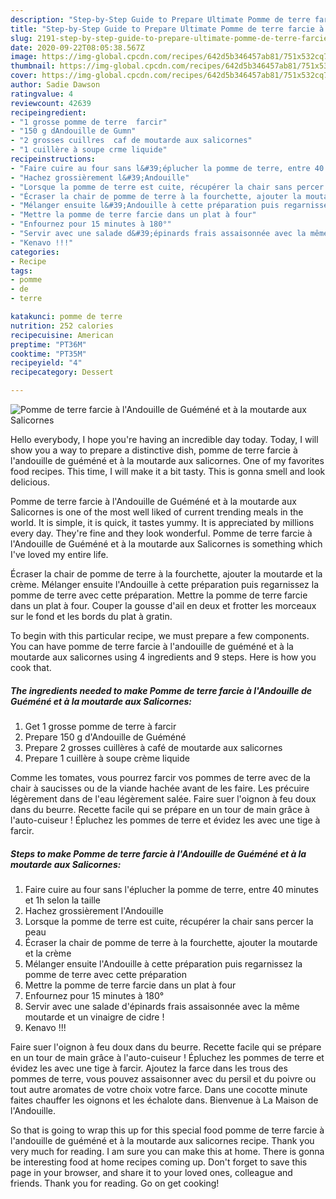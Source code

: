 ```yaml
---
description: "Step-by-Step Guide to Prepare Ultimate Pomme de terre farcie à l&amp;#39;Andouille de Guéméné et à la moutarde aux Salicornes"
title: "Step-by-Step Guide to Prepare Ultimate Pomme de terre farcie à l&amp;#39;Andouille de Guéméné et à la moutarde aux Salicornes"
slug: 2191-step-by-step-guide-to-prepare-ultimate-pomme-de-terre-farcie-a-l-and-39-andouille-de-guemene-et-a-la-moutarde-aux-salicornes
date: 2020-09-22T08:05:38.567Z
image: https://img-global.cpcdn.com/recipes/642d5b346457ab81/751x532cq70/pomme-de-terre-farcie-a-landouille-de-guemene-et-a-la-moutarde-aux-salicornes-photo-principale-de-la-recette.jpg
thumbnail: https://img-global.cpcdn.com/recipes/642d5b346457ab81/751x532cq70/pomme-de-terre-farcie-a-landouille-de-guemene-et-a-la-moutarde-aux-salicornes-photo-principale-de-la-recette.jpg
cover: https://img-global.cpcdn.com/recipes/642d5b346457ab81/751x532cq70/pomme-de-terre-farcie-a-landouille-de-guemene-et-a-la-moutarde-aux-salicornes-photo-principale-de-la-recette.jpg
author: Sadie Dawson
ratingvalue: 4
reviewcount: 42639
recipeingredient:
- "1 grosse pomme de terre  farcir"
- "150 g dAndouille de Gumn"
- "2 grosses cuillres  caf de moutarde aux salicornes"
- "1 cuillère à soupe crme liquide"
recipeinstructions:
- "Faire cuire au four sans l&#39;éplucher la pomme de terre, entre 40 minutes et 1h selon la taille"
- "Hachez grossièrement l&#39;Andouille"
- "Lorsque la pomme de terre est cuite, récupérer la chair sans percer la peau"
- "Écraser la chair de pomme de terre à la fourchette, ajouter la moutarde et la crème"
- "Mélanger ensuite l&#39;Andouille à cette préparation puis regarnissez la pomme de terre avec cette préparation"
- "Mettre la pomme de terre farcie dans un plat à four"
- "Enfournez pour 15 minutes à 180°"
- "Servir avec une salade d&#39;épinards frais assaisonnée avec la même moutarde et un vinaigre de cidre !"
- "Kenavo !!!"
categories:
- Recipe
tags:
- pomme
- de
- terre

katakunci: pomme de terre 
nutrition: 252 calories
recipecuisine: American
preptime: "PT36M"
cooktime: "PT35M"
recipeyield: "4"
recipecategory: Dessert

---
```



![Pomme de terre farcie à l&#39;Andouille de Guéméné et à la moutarde aux Salicornes](https://img-global.cpcdn.com/recipes/642d5b346457ab81/751x532cq70/pomme-de-terre-farcie-a-landouille-de-guemene-et-a-la-moutarde-aux-salicornes-photo-principale-de-la-recette.jpg)

Hello everybody, I hope you're having an incredible day today. Today, I will show you a way to prepare a distinctive dish, pomme de terre farcie à l&#39;andouille de guéméné et à la moutarde aux salicornes. One of my favorites food recipes. This time, I will make it a bit tasty. This is gonna smell and look delicious.

Pomme de terre farcie à l&#39;Andouille de Guéméné et à la moutarde aux Salicornes is one of the most well liked of current trending meals in the world. It is simple, it is quick, it tastes yummy. It is appreciated by millions every day. They're fine and they look wonderful. Pomme de terre farcie à l&#39;Andouille de Guéméné et à la moutarde aux Salicornes is something which I've loved my entire life.

Écraser la chair de pomme de terre à la fourchette, ajouter la moutarde et la crème. Mélanger ensuite l&#39;Andouille à cette préparation puis regarnissez la pomme de terre avec cette préparation. Mettre la pomme de terre farcie dans un plat à four. Couper la gousse d&#39;ail en deux et frotter les morceaux sur le fond et les bords du plat à gratin.


To begin with this particular recipe, we must prepare a few components. You can have pomme de terre farcie à l&#39;andouille de guéméné et à la moutarde aux salicornes using 4 ingredients and 9 steps. Here is how you cook that.

<!--inarticleads1-->

##### The ingredients needed to make Pomme de terre farcie à l&#39;Andouille de Guéméné et à la moutarde aux Salicornes:

1. Get 1 grosse pomme de terre à farcir
1. Prepare 150 g d&#39;Andouille de Guéméné
1. Prepare 2 grosses cuillères à café de moutarde aux salicornes
1. Prepare 1 cuillère à soupe crème liquide


Comme les tomates, vous pourrez farcir vos pommes de terre avec de la chair à saucisses ou de la viande hachée avant de les faire. Les précuire légèrement dans de l&#39;eau légèrement salée. Faire suer l&#39;oignon à feu doux dans du beurre. Recette facile qui se prépare en un tour de main grâce à l&#39;auto-cuiseur ! Épluchez les pommes de terre et évidez les avec une tige à farcir. 

<!--inarticleads2-->

##### Steps to make Pomme de terre farcie à l&#39;Andouille de Guéméné et à la moutarde aux Salicornes:

1. Faire cuire au four sans l&#39;éplucher la pomme de terre, entre 40 minutes et 1h selon la taille
1. Hachez grossièrement l&#39;Andouille
1. Lorsque la pomme de terre est cuite, récupérer la chair sans percer la peau
1. Écraser la chair de pomme de terre à la fourchette, ajouter la moutarde et la crème
1. Mélanger ensuite l&#39;Andouille à cette préparation puis regarnissez la pomme de terre avec cette préparation
1. Mettre la pomme de terre farcie dans un plat à four
1. Enfournez pour 15 minutes à 180°
1. Servir avec une salade d&#39;épinards frais assaisonnée avec la même moutarde et un vinaigre de cidre !
1. Kenavo !!!


Faire suer l&#39;oignon à feu doux dans du beurre. Recette facile qui se prépare en un tour de main grâce à l&#39;auto-cuiseur ! Épluchez les pommes de terre et évidez les avec une tige à farcir. Ajoutez la farce dans les trous des pommes de terre, vous pouvez assaisonner avec du persil et du poivre ou tout autre aromates de votre choix votre farce. Dans une cocotte minute faites chauffer les oignons et les échalote dans. Bienvenue à La Maison de l&#39;Andouille. 

So that is going to wrap this up for this special food pomme de terre farcie à l&#39;andouille de guéméné et à la moutarde aux salicornes recipe. Thank you very much for reading. I am sure you can make this at home. There is gonna be interesting food at home recipes coming up. Don't forget to save this page in your browser, and share it to your loved ones, colleague and friends. Thank you for reading. Go on get cooking!
